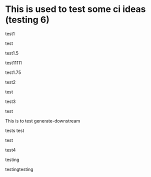 # This is used to test some ci ideas (testing 6)

test1

test

test1.5

test11111

test1.75

test2

test

test3

test

This is to test generate-downstream

tests test

test

test4

testing

testingtesting
